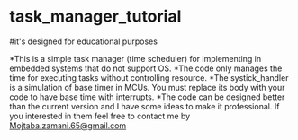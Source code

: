 # task_manager_tutorial 
#it's designed for educational purposes

*This is a simple task manager (time scheduler) for implementing in embedded systems that do not support OS. 
*The code only manages the time for executing tasks without controlling resource.
*The systick_handler is a simulation of base timer in MCUs. You must replace its body with your code to have base time with interrupts.
*The code can be designed better than the current version and I have some ideas to make it professional. If you interested in them feel free to contact me by
Mojtaba.zamani.65@gmail.com

